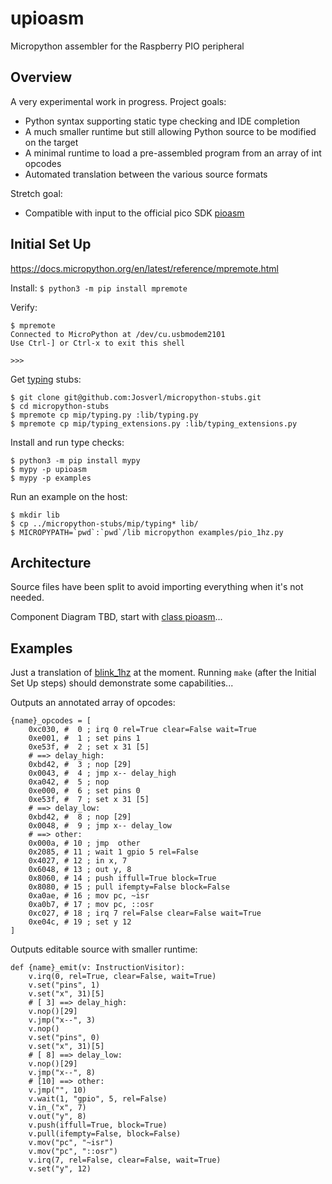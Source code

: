 # upioasm

Micropython assembler for the Raspberry PIO peripheral


## Overview

A very experimental work in progress.  Project goals:

* Python syntax supporting static type checking and IDE completion
* A much smaller runtime but still allowing Python source to be modified on the target
* A minimal runtime to load a pre-assembled program from an array of int opcodes
* Automated translation between the various source formats

Stretch goal:
* Compatible with input to the official pico SDK [pioasm](https://github.com/raspberrypi/pico-sdk/tree/master/tools/pioasm)


## Initial Set Up

https://docs.micropython.org/en/latest/reference/mpremote.html

Install:
`$ python3 -m pip install mpremote`

Verify:
```
$ mpremote 
Connected to MicroPython at /dev/cu.usbmodem2101
Use Ctrl-] or Ctrl-x to exit this shell

>>> 
```

Get [typing](https://micropython-stubs.readthedocs.io/en/main/typing_mpy.html) stubs:
```
$ git clone git@github.com:Josverl/micropython-stubs.git
$ cd micropython-stubs
$ mpremote cp mip/typing.py :lib/typing.py
$ mpremote cp mip/typing_extensions.py :lib/typing_extensions.py
```

Install and run type checks:
```
$ python3 -m pip install mypy
$ mypy -p upioasm
$ mypy -p examples
```

Run an example on the host:
```
$ mkdir lib
$ cp ../micropython-stubs/mip/typing* lib/
$ MICROPYPATH=`pwd`:`pwd`/lib micropython examples/pio_1hz.py
```


## Architecture

Source files have been split to avoid importing everything when it's not needed.

Component Diagram TBD, start with [class pioasm](upioasm/__init__.py)...


## Examples

Just a translation of [blink_1hz](examples/pio_1hz.py) at the moment.
Running `make` (after the Initial Set Up steps) should demonstrate some capabilities...

Outputs an annotated array of opcodes:
```
{name}_opcodes = [
    0xc030, #  0 ; irq 0 rel=True clear=False wait=True
    0xe001, #  1 ; set pins 1
    0xe53f, #  2 ; set x 31 [5]
    # ==> delay_high:
    0xbd42, #  3 ; nop [29]
    0x0043, #  4 ; jmp x-- delay_high
    0xa042, #  5 ; nop
    0xe000, #  6 ; set pins 0
    0xe53f, #  7 ; set x 31 [5]
    # ==> delay_low:
    0xbd42, #  8 ; nop [29]
    0x0048, #  9 ; jmp x-- delay_low
    # ==> other:
    0x000a, # 10 ; jmp  other
    0x2085, # 11 ; wait 1 gpio 5 rel=False
    0x4027, # 12 ; in x, 7
    0x6048, # 13 ; out y, 8
    0x8060, # 14 ; push iffull=True block=True
    0x8080, # 15 ; pull ifempty=False block=False
    0xa0ae, # 16 ; mov pc, ~isr
    0xa0b7, # 17 ; mov pc, ::osr
    0xc027, # 18 ; irq 7 rel=False clear=False wait=True
    0xe04c, # 19 ; set y 12
]
```

Outputs editable source with smaller runtime:
```
def {name}_emit(v: InstructionVisitor):
    v.irq(0, rel=True, clear=False, wait=True)
    v.set("pins", 1)
    v.set("x", 31)[5]
    # [ 3] ==> delay_high:
    v.nop()[29]
    v.jmp("x--", 3)
    v.nop()
    v.set("pins", 0)
    v.set("x", 31)[5]
    # [ 8] ==> delay_low:
    v.nop()[29]
    v.jmp("x--", 8)
    # [10] ==> other:
    v.jmp("", 10)
    v.wait(1, "gpio", 5, rel=False)
    v.in_("x", 7)
    v.out("y", 8)
    v.push(iffull=True, block=True)
    v.pull(ifempty=False, block=False)
    v.mov("pc", "~isr")
    v.mov("pc", "::osr")
    v.irq(7, rel=False, clear=False, wait=True)
    v.set("y", 12)
```
